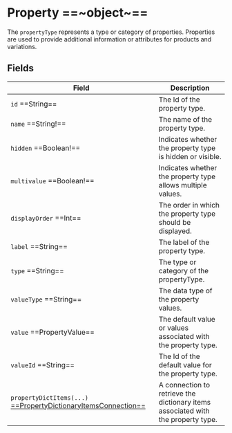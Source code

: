 # Property ==~object~==

The `propertyType` represents a type or category of properties. Properties are used to provide additional information or attributes for products and variations.

## Fields

| Field                                                                	| Description                                                                       	|
|----------------------------------------------------------------------	|-----------------------------------------------------------------------------------	|
| `id`  ==String==                                                  	| The Id of the property type.                                                         	|
| `name`  ==String!==                                               	| The name of the property type.                                                       	|
| `hidden`  ==Boolean!==                                            	| Indicates whether the property type is hidden or visible.                           	|
| `multivalue`  ==Boolean!==                                        	| Indicates whether the property type allows multiple values.                       	|
| `displayOrder`  ==Int==                                           	| The order in which the property type should be displayed.                         	|
| `label`  ==String==                                               	| The label of the property type.                                   	                |
| `type`  ==String==                                                	| The type or category of the propertyType.                                         	|
| `valueType`  ==String==                                           	| The data type of the property values.                                             	|
| `value`  ==PropertyValue==                                        	| The default value or values associated with the property type.                    	|
| `valueId`  ==String==                                             	| The Id of the default value for the property type.                 	                |
| `propertyDictItems(...)` [ ==PropertyDictionaryItemsConnection== ](PropertyDictItemConnection.md)  	| A connection to retrieve the dictionary items associated with the property type.  	|
